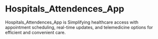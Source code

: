 # Hospitals_Attendences_App
Hospitals_Attendences_App is  Simplifying healthcare access with appointment scheduling, real-time updates, and telemedicine options for efficient and convenient care.

